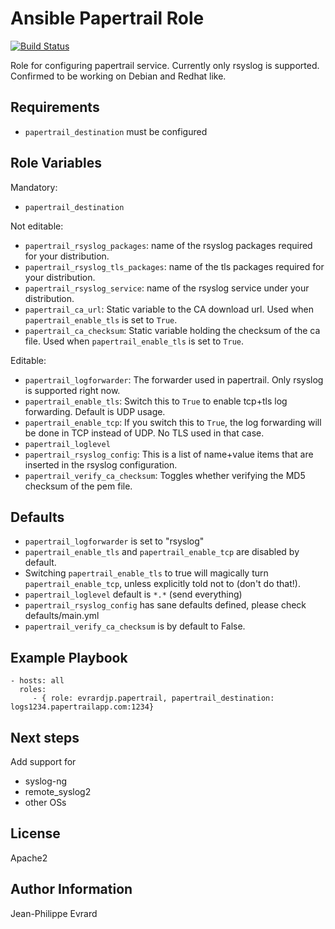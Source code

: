 Ansible Papertrail Role
=======================

[![Build Status](https://travis-ci.org/evrardjp/ansible-papertrail.svg?branch=master)](https://travis-ci.org/evrardjp/ansible-papertrail)

Role for configuring papertrail service.
Currently only rsyslog is supported.
Confirmed to be working on Debian and Redhat like.

Requirements
-------------------

- `papertrail_destination` must be configured


Role Variables
--------------

Mandatory:
- `papertrail_destination`

Not editable:
- `papertrail_rsyslog_packages`: name of the rsyslog packages required for your distribution.
- `papertrail_rsyslog_tls_packages`: name of the tls packages required for your distribution.
- `papertrail_rsyslog_service`: name of the rsyslog service under your distribution.
- `papertrail_ca_url`: Static variable to the CA download url. Used when `papertrail_enable_tls` is set to `True`.
- `papertrail_ca_checksum`: Static variable holding the checksum of the ca file. Used when `papertrail_enable_tls` is set to `True`.

Editable:
- `papertrail_logforwarder`: The forwarder used in papertrail. Only rsyslog is supported right now.
- `papertrail_enable_tls`: Switch this to `True` to enable tcp+tls log forwarding. Default is UDP usage.
- `papertrail_enable_tcp`: If you switch this to `True`, the log forwarding will be done in TCP instead of UDP. No TLS used in that case.
- `papertrail_loglevel`
- `papertrail_rsyslog_config`: This is a list of name+value items that are inserted in the rsyslog configuration.
- `papertrail_verify_ca_checksum`: Toggles whether verifying the MD5 checksum of the pem file.


Defaults
-----------

- `papertrail_logforwarder` is set to "rsyslog"
- `papertrail_enable_tls` and `papertrail_enable_tcp` are disabled by default.
- Switching `papertrail_enable_tls` to true will magically turn `papertrail_enable_tcp`, unless explicitly told not to (don't do that!).
- `papertrail_loglevel` default is `*.*` (send everything)
- `papertrail_rsyslog_config` has sane defaults defined, please check defaults/main.yml
- `papertrail_verify_ca_checksum` is by default to False.


Example Playbook
------------------------

    - hosts: all
      roles:
         - { role: evrardjp.papertrail, papertrail_destination: logs1234.papertrailapp.com:1234}


Next steps
----------

Add support for

- syslog-ng
- remote_syslog2
- other OSs

License
----------

Apache2

Author Information
-------------------------

Jean-Philippe Evrard
